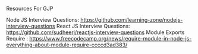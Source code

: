Resources For GJP 

Node  JS Interview Questions:  https://github.com/learning-zone/nodejs-interview-questions
React JS Interview Questions:  https://github.com/sudheerj/reactjs-interview-questions
Module Exports Require :       https://www.freecodecamp.org/news/require-module-in-node-js-everything-about-module-require-ccccd3ad383/
